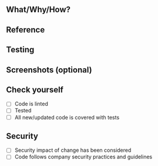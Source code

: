 ## What/Why/How?

## Reference

## Testing

## Screenshots (optional)

## Check yourself

- [ ] Code is linted
- [ ] Tested
- [ ] All new/updated code is covered with tests

## Security

- [ ] Security impact of change has been considered
- [ ] Code follows company security practices and guidelines  
